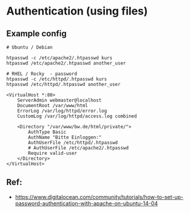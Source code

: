 # Authentication (using files) 

## Example config 

```
# Ubuntu / Debian 

htpasswd -c /etc/apache2/.htpasswd kurs 
htpasswd /etc/apache2/.htpasswd another_user

# RHEL / Rocky  - password 
htpasswd -c /etc/httpd/.htpasswd kurs 
htpasswd /etc/httpd/.htpasswd another_user

<VirtualHost *:80>
    ServerAdmin webmaster@localhost
    DocumentRoot /var/www/html
    ErrorLog /var/log/httpd/error.log
    CustomLog /var/log/httpd/access.log combined

    <Directory "/var/www/bw.de/html/private/">
        AuthType Basic
        AuthName "Bitte Einloggen:"
        AuthUserFile /etc/httpd/.htpasswd 
        # AuthUserFile /etc/apache2/.htpasswd
        Require valid-user
    </Directory>
</VirtualHost>
```



## Ref:

  * https://www.digitalocean.com/community/tutorials/how-to-set-up-password-authentication-with-apache-on-ubuntu-14-04
